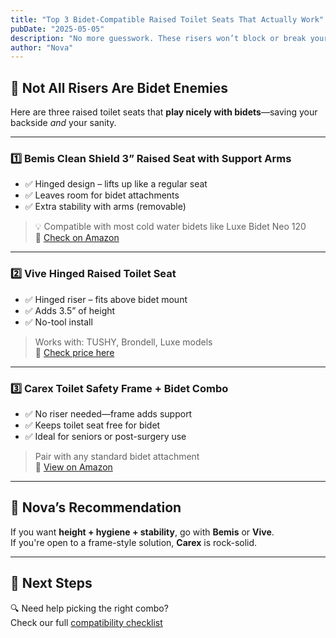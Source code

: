 ```yaml
---
title: "Top 3 Bidet-Compatible Raised Toilet Seats That Actually Work"
pubDate: "2025-05-05"
description: "No more guesswork. These risers won’t block or break your bidet."
author: "Nova"
---
```


## 🚽 Not All Risers Are Bidet Enemies

Here are three raised toilet seats that **play nicely with bidets**—saving your backside *and* your sanity.

---

### 1️⃣ **Bemis Clean Shield 3” Raised Seat with Support Arms**  
- ✅ Hinged design – lifts up like a regular seat  
- ✅ Leaves room for bidet attachments  
- ✅ Extra stability with arms (removable)

> 💡 Compatible with most cold water bidets like Luxe Bidet Neo 120  
> 🔗 [Check on Amazon](https://amzn.to/your-affiliate-link)

---

### 2️⃣ **Vive Hinged Raised Toilet Seat**  
- ✅ Hinged riser – fits above bidet mount  
- ✅ Adds 3.5” of height  
- ✅ No-tool install

> Works with: TUSHY, Brondell, Luxe models  
> 🔗 [Check price here](https://amzn.to/your-affiliate-link)

---

### 3️⃣ **Carex Toilet Safety Frame + Bidet Combo**  
- ✅ No riser needed—frame adds support  
- ✅ Keeps toilet seat free for bidet  
- ✅ Ideal for seniors or post-surgery use

> Pair with any standard bidet attachment  
> 🔗 [View on Amazon](https://amzn.to/your-affiliate-link)

---

## 🧠 Nova’s Recommendation

If you want **height + hygiene + stability**, go with **Bemis** or **Vive**.  
If you're open to a frame-style solution, **Carex** is rock-solid.

---

## 💬 Next Steps

🔍 Need help picking the right combo?  
Check our full [compatibility checklist](/blog/compatibility-checklist)
